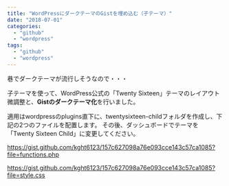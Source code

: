 ```yaml
---
title: "WordPressにダークテーマのGistを埋め込む（子テーマ）"
date: "2018-07-01"
categories: 
  - "github"
  - "wordpress"
tags: 
  - "github"
  - "wordpress"
---
```


巷でダークテーマが流行しそうなので・・・

子テーマを使って、WordPress公式の「Twenty Sixteen」テーマのレイアウト微調整と、**Gistのダークテーマ化**を行いました。

適用はwordpressのplugins直下に、twentysixteen-childフォルダを作成し、下記の2つのファイルを配置します。 その後、ダッシュボードでテーマを「Twenty Sixteen Child」に変更してください。

https://gist.github.com/kght6123/157c627098a76e093cce143c57ca1085?file=functions.php

https://gist.github.com/kght6123/157c627098a76e093cce143c57ca1085?file=style.css
